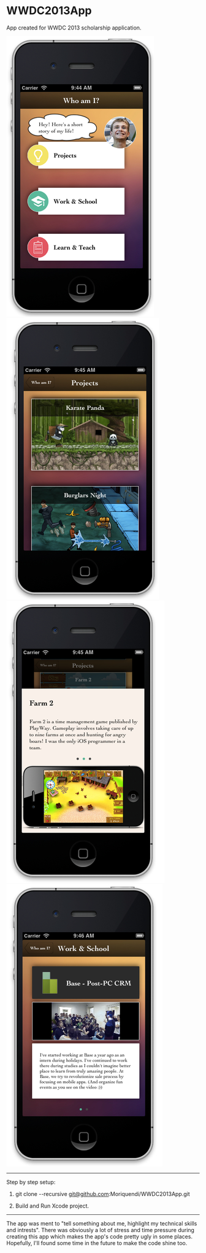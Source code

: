 WWDC2013App
===========

App created for WWDC 2013 scholarship application.

![Image 1](im1.jpg "")
![Image 2](im2.jpg "")
![Image 3](im3.jpg "")
![Image 4](im4.jpg "")


***************************

Step by step setup:

1) git clone --recursive git@github.com:Moriquendi/WWDC2013App.git

2) Build and Run Xcode project.

***************************


The app was ment to "tell something about me, highlight my technical skills and intrests".
There was obviously a lot of stress and time pressure during creating this app which makes the app's code pretty ugly in some places. Hopefully, I'll found some time in the future to make the code shine too.



